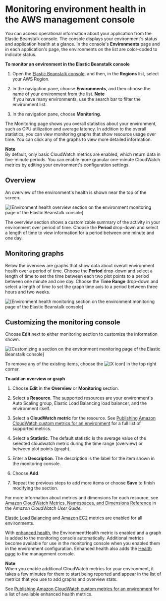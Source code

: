 # Monitoring environment health in the AWS management console<a name="environment-health-console"></a>

You can access operational information about your application from the Elastic Beanstalk console\. The console displays your environment's status and application health at a glance\. In the console's **Environments** page and in each application's page, the environments on the list are color\-coded to indicate status\.

**To monitor an environment in the Elastic Beanstalk console**

1. Open the [Elastic Beanstalk console](https://console.aws.amazon.com/elasticbeanstalk), and then, in the **Regions** list, select your AWS Region\.

1. In the navigation pane, choose **Environments**, and then choose the name of your environment from the list\.
**Note**  
If you have many environments, use the search bar to filter the environment list\.

1. In the navigation pane, choose **Monitoring**\.

The Monitoring page shows you overall statistics about your environment, such as CPU utilization and average latency\. In addition to the overall statistics, you can view monitoring graphs that show resource usage over time\. You can click any of the graphs to view more detailed information\.

**Note**  
By default, only basic CloudWatch metrics are enabled, which return data in five\-minute periods\. You can enable more granular one\-minute CloudWatch metrics by editing your environment's configuration settings\. 

## Overview<a name="environment-health-console-overview"></a>

An overview of the environment's health is shown near the top of the screen\.

![\[Environment health overview section on the environment monitoring page of the Elastic Beanstalk console\]](http://docs.aws.amazon.com/elasticbeanstalk/latest/dg/images/enhanced-health-overview.png)

The overview section shows a customizable summary of the activity in your environment over period of time\. Choose the **Period** drop\-down and select a length of time to view information for a period between one minute and one day\.

## Monitoring graphs<a name="environment-health-console-graphs"></a>

Below the overview are graphs that show data about overall environment health over a period of time\. Choose the **Period** drop\-down and select a length of time to set the time between each two plot points to a period between one minute and one day\. Choose the **Time Range** drop\-down and select a length of time to set the graph time axis to a period between three hours and two weeks\.

![\[Environment health monitoring section on the environment monitoring page of the Elastic Beanstalk console\]](http://docs.aws.amazon.com/elasticbeanstalk/latest/dg/images/enhanced-health-monitoring.png)

## Customizing the monitoring console<a name="environment-health-console-customize"></a>

Choose **Edit** next to either monitoring section to customize the information shown\.

![\[Customizing a section on the environment monitoring page of the Elastic Beanstalk console\]](http://docs.aws.amazon.com/elasticbeanstalk/latest/dg/images/health-monitoring-customize.png)

To remove any of the existing items, choose the ![\[X icon\]](http://docs.aws.amazon.com/elasticbeanstalk/latest/dg/images/x.png) in the top right corner\.

**To add an overview or graph**

1. Choose **Edit** in the **Overview** or **Monitoring** section\.

1. Select a **Resource**\. The supported resources are your environment's Auto Scaling group, Elastic Load Balancing load balancer, and the environment itself\.

1. Select a **CloudWatch metric** for the resource\. See [Publishing Amazon CloudWatch custom metrics for an environment](health-enhanced-cloudwatch.md) for a full list of supported metrics\.

1. Select a **Statistic**\. The default statistic is the average value of the selected cloudwatch metric during the time range \(overview\) or between plot points \(graph\)\.

1. Enter a **Description**\. The description is the label for the item shown in the monitoring console\.

1. Choose **Add**\.

1. Repeat the previous steps to add more items or choose **Save** to finish modifying the section\.

For more information about metrics and dimensions for each resource, see [Amazon CloudWatch Metrics, Namespaces, and Dimensions Reference](https://docs.aws.amazon.com/AmazonCloudWatch/latest/DeveloperGuide/CW_Support_For_AWS.html) in the *Amazon CloudWatch User Guide*\.

[Elastic Load Balancing](https://docs.aws.amazon.com/AmazonCloudWatch/latest/DeveloperGuide/elb-metricscollected.html) and [Amazon EC2](https://docs.aws.amazon.com/AmazonCloudWatch/latest/DeveloperGuide/ec2-metricscollected.html) metrics are enabled for all environments\.

With [enhanced health](health-enhanced.md), the EnvironmentHealth metric is enabled and a graph is added to the monitoring console automatically\. Additional metrics become available for use in the monitoring console when you enabled them in the environment configuration\. Enhanced health also adds the [Health page](health-enhanced-console.md#health-enhanced-console-healthpage) to the management console\.

**Note**  
When you enable additional CloudWatch metrics for your environment, it takes a few minutes for them to start being reported and appear in the list of metrics that you use to add graphs and overview stats\.

See [Publishing Amazon CloudWatch custom metrics for an environment](health-enhanced-cloudwatch.md) for a list of available enhanced health metrics\.